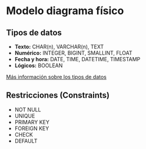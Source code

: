 # Modelo diagrama físico

## Tipos de datos

- **Texto:** CHAR(n), VARCHAR(n), TEXT
- **Numérico:** INTEGER, BIGINT, SMALLINT, FLOAT
- **Fecha y hora:** DATE, TIME, DATETIME, TIMESTAMP
- **Lógicos:** BOOLEAN 

[Más información sobre los tipos de datos](https://dev.mysql.com/doc/refman/8.4/en/data-types.html)

## Restricciones (Constraints)

- NOT NULL
- UNIQUE
- PRIMARY KEY
- FOREIGN KEY
- CHECK
- DEFAULT